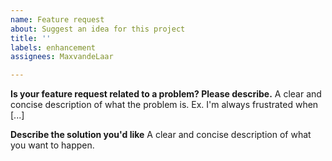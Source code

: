 ```yaml
---
name: Feature request
about: Suggest an idea for this project
title: ''
labels: enhancement
assignees: MaxvandeLaar

---
```


**Is your feature request related to a problem? Please describe.**
A clear and concise description of what the problem is. Ex. I'm always frustrated when [...]

**Describe the solution you'd like**
A clear and concise description of what you want to happen.
